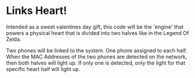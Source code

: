 # Links Heart!

Intended as a sweet valentines day gift, this code will be the 'engine' that powers a physical heart that is divided into two halves like in the Legend Of Zelda.

Two phones will be linked to the system.  One phone assigned to each half. When the MAC Addresses of the two phones are detected on the network, then both halves will light up.  If only one is detected, only the light for that specific heart half will light up.